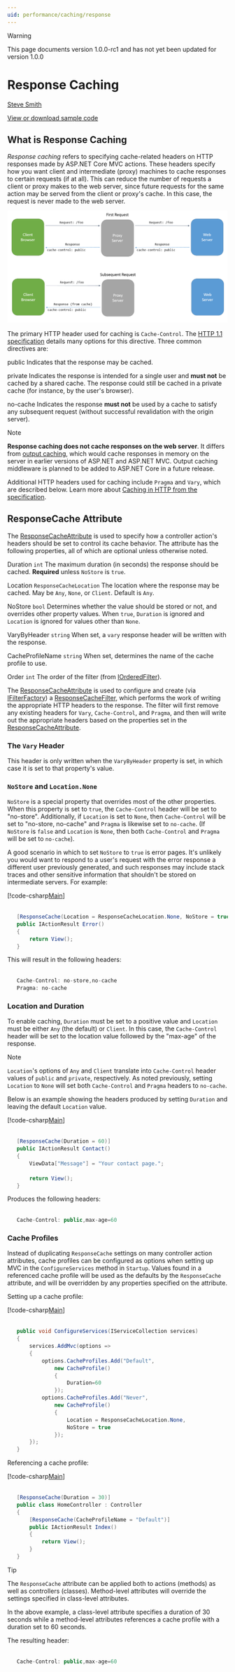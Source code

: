 ```yaml
---
uid: performance/caching/response
---
```

>[!WARNING]
> This page documents version 1.0.0-rc1 and has not yet been updated for version 1.0.0

# Response Caching

[Steve Smith](http://ardalis.com)

[View or download sample code](https://github.com/aspnet/Docs/tree/master/aspnet/performance/caching/response/sample)

## What is Response Caching

*Response caching* refers to specifying cache-related headers on HTTP responses made by ASP.NET Core MVC actions. These headers specify how you want client and intermediate (proxy) machines to cache responses to certain requests (if at all). This can reduce the number of requests a client or proxy makes to the web server, since future requests for the same action may be served from the client or proxy's cache. In this case, the request is never made to the web server.

![image](response/_static/proxy-and-cache.png)

The primary HTTP header used for caching is `Cache-Control`. The [HTTP 1.1 specification](https://tools.ietf.org/html/rfc7234#section-5.2) details many options for this directive. Three common directives are:

public
   Indicates that the response may be cached.

private
   Indicates the response is intended for a single user and **must not** be cached by a shared cache. The response could still be cached in a private cache (for instance, by the user's browser).

no-cache
   Indicates the response **must not** be used by a cache to satisfy any subsequent request (without successful revalidation with the origin server).

> [!NOTE]
> **Response caching does not cache responses on the web server**. It differs from [output caching](http://www.asp.net/mvc/overview/older-versions-1/controllers-and-routing/improving-performance-with-output-caching-cs), which would cache responses in memory on the server in earlier versions of ASP.NET and ASP.NET MVC. Output caching middleware is planned to be added to ASP.NET Core in a future release.

Additional HTTP headers used for caching include `Pragma` and `Vary`, which are described below. Learn more about [Caching in HTTP from the specification](https://tools.ietf.org/html/rfc7234#section-3).

## ResponseCache Attribute

The [ResponseCacheAttribute](https://docs.asp.net/projects/api/en/latest/autoapi/Microsoft/AspNetCore/Mvc/ResponseCacheAttribute/index.html) is used to specify how a controller action's headers should be set to control its cache behavior. The attribute has the following properties, all of which are optional unless otherwise noted.

Duration `int`
   The maximum duration (in seconds) the response should be cached. **Required** unless `NoStore` is `true`.

Location `ResponseCacheLocation`
   The location where the response may be cached. May be `Any`, `None`, or `Client`. Default is `Any`.

NoStore `bool`
   Determines whether the value should be stored or not, and overrides other property values. When `true`, `Duration` is ignored and `Location` is ignored for values other than `None`.

VaryByHeader `string`
   When set, a `vary` response header will be written with the response.

CacheProfileName `string`
   When set, determines the name of the cache profile to use.

Order `int`
   The order of the filter (from [IOrderedFilter](https://docs.asp.net/projects/api/en/latest/autoapi/Microsoft/AspNetCore/Mvc/Filters/IOrderedFilter/index.html)).

The [ResponseCacheAttribute](https://docs.asp.net/projects/api/en/latest/autoapi/Microsoft/AspNetCore/Mvc/ResponseCacheAttribute/index.html) is used to configure and create (via [IFilterFactory](https://docs.asp.net/projects/api/en/latest/autoapi/Microsoft/AspNetCore/Mvc/Filters/IFilterFactory/index.html)) a [ResponseCacheFilter](https://docs.asp.net/projects/api/en/latest/autoapi/Microsoft/AspNetCore/Mvc/Filters/ResponseCacheFilter/index.html), which performs the work of writing the appropriate HTTP headers to the response. The filter will first remove any existing headers for `Vary`, `Cache-Control`, and `Pragma`, and then will write out the appropriate headers based on the properties set in the [ResponseCacheAttribute](https://docs.asp.net/projects/api/en/latest/autoapi/Microsoft/AspNetCore/Mvc/ResponseCacheAttribute/index.html).

### The `Vary` Header

This header is only written when the `VaryByHeader` property is set, in which case it is set to that property's value.

### `NoStore` and `Location.None`

`NoStore` is a special property that overrides most of the other properties. When this property is set to `true`, the `Cache-Control` header will be set to "no-store". Additionally, if `Location` is set to `None`, then `Cache-Control` will be set to "no-store, no-cache" and `Pragma` is likewise set to `no-cache`. (If `NoStore` is `false` and `Location` is `None`, then both `Cache-Control` and `Pragma` will be set to `no-cache`).

A good scenario in which to set `NoStore` to `true` is error pages. It's unlikely you would want to respond to a user's request with the error response a different user previously generated, and such responses may include stack traces and other sensitive information that shouldn't be stored on intermediate servers. For example:

[!code-csharp[Main](../performance/caching/response/sample/src/ResponseCacheSample/Controllers/HomeController.cs?highlight=1)]

````csharp

   [ResponseCache(Location = ResponseCacheLocation.None, NoStore = true)]
   public IActionResult Error()
   {
       return View();
   }

   ````

This will result in the following headers:

````javascript

   Cache-Control: no-store,no-cache
   Pragma: no-cache
   ````

### Location and Duration

To enable caching, `Duration` must be set to a positive value and `Location` must be either `Any` (the default) or `Client`. In this case, the `Cache-Control` header will be set to the location value followed by the "max-age" of the response.

> [!NOTE]
> `Location`'s options of `Any` and `Client` translate into `Cache-Control` header values of `public` and `private`, respectively. As noted previously, setting `Location` to `None` will set both `Cache-Control` and `Pragma` headers to `no-cache`.

Below is an example showing the headers produced by setting `Duration` and leaving the default `Location` value.

[!code-csharp[Main](../performance/caching/response/sample/src/ResponseCacheSample/Controllers/HomeController.cs?highlight=1)]

````csharp

   [ResponseCache(Duration = 60)]
   public IActionResult Contact()
   {
       ViewData["Message"] = "Your contact page.";

       return View();
   }

   ````

Produces the following headers:

````javascript

   Cache-Control: public,max-age=60
   ````

### Cache Profiles

Instead of duplicating `ResponseCache` settings on many controller action attributes, cache profiles can be configured as options when setting up MVC in the `ConfigureServices` method in `Startup`. Values found in a referenced cache profile will be used as the defaults by the `ResponseCache` attribute, and will be overridden by any properties specified on the attribute.

Setting up a cache profile:

[!code-csharp[Main](../performance/caching/response/sample/src/ResponseCacheSample/Startup.cs?highlight=5,6,7,8,9,10,11,12,13,14,15)]

````csharp

   public void ConfigureServices(IServiceCollection services)
   {
       services.AddMvc(options =>
       {
           options.CacheProfiles.Add("Default", 
               new CacheProfile()
               {
                   Duration=60
               });
           options.CacheProfiles.Add("Never",
               new CacheProfile()
               {
                   Location = ResponseCacheLocation.None,
                   NoStore = true
               });
       });
   }


   ````

Referencing a cache profile:

[!code-csharp[Main](../performance/caching/response/sample/src/ResponseCacheSample/Controllers/HomeController.cs?highlight=1,4)]

````csharp

   [ResponseCache(Duration = 30)]
   public class HomeController : Controller
   {
       [ResponseCache(CacheProfileName = "Default")]
       public IActionResult Index()
       {
           return View();
       }
   }

   ````

>[!TIP]
> The `ResponseCache` attribute can be applied both to actions (methods) as well as controllers (classes). Method-level attributes will override the settings specified in class-level attributes.

In the above example, a class-level attribute specifies a duration of 30 seconds while a method-level attributes references a cache profile with a duration set to 60 seconds.

The resulting header:

````javascript

   Cache-Control: public,max-age=60
   ````
